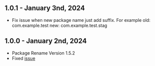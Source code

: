 ## 1.0.1 - January 3nd, 2024
- Fix issue when new package name just add suffix. For example old: com.example.test new: com.example.test.stag

## 1.0.0 - January 2nd, 2024
- Package Rename Version 1.5.2
- Fixed [issue](https://github.com/OutdatedGuy/package_rename/issues/48)